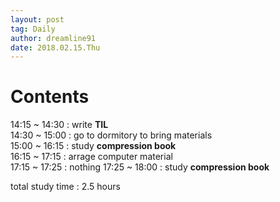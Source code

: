 ```yaml
---
layout: post
tag: Daily
author: dreamline91
date: 2018.02.15.Thu
---
```


# Contents

14:15 ~ 14:30 : write **TIL**  
14:30 ~ 15:00 : go to dormitory to bring materials  
15:00 ~ 16:15 : study **compression book**  
16:15 ~ 17:15 : arrage computer material  
17:15 ~ 17:25 : nothing
17:25 ~ 18:00 : study **compression book**  

total study time : 2.5 hours
